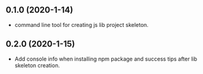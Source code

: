 ## 0.1.0 (2020-1-14)
- command line tool for creating js lib project skeleton.

## 0.2.0 (2020-1-15)
- Add console info when installing npm package and success tips after lib skeleton creation.
